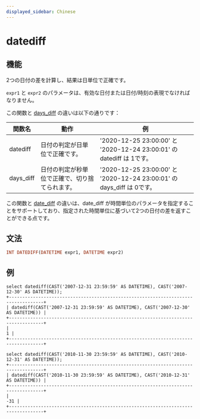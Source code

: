 ```yaml
---
displayed_sidebar: Chinese
---
```


# datediff

## 機能

2つの日付の差を計算し、結果は日単位で正確です。

`expr1` と `expr2` のパラメータは、有効な日付または日付/時刻の表現でなければなりません。

この関数と [days_diff](./days_diff.md) の違いは以下の通りです：

|関数名|動作|例|
|---|---|---|
|datediff|日付の判定が日単位で正確です。|'2020-12-25 23:00:00' と '2020-12-24 23:00:01' の datediff は 1です。|
|days_diff|日付の判定が秒単位で正確で、切り捨てられます。|'2020-12-25 23:00:00' と '2020-12-24 23:00:01' の days_diff は 0です。|

この関数と [date_diff](./date_diff.md) の違いは、date_diff が時間単位のパラメータを指定することをサポートしており、指定された時間単位に基づいて2つの日付の差を返すことができる点です。

## 文法

```Haskell
INT DATEDIFF(DATETIME expr1, DATETIME expr2)
```

## 例

```Plain Text
select datediff(CAST('2007-12-31 23:59:59' AS DATETIME), CAST('2007-12-30' AS DATETIME));
+-----------------------------------------------------------------------------------+
| datediff(CAST('2007-12-31 23:59:59' AS DATETIME), CAST('2007-12-30' AS DATETIME)) |
+-----------------------------------------------------------------------------------+
|                                                                                 1 |
+-----------------------------------------------------------------------------------+

select datediff(CAST('2010-11-30 23:59:59' AS DATETIME), CAST('2010-12-31' AS DATETIME));
+-----------------------------------------------------------------------------------+
| datediff(CAST('2010-11-30 23:59:59' AS DATETIME), CAST('2010-12-31' AS DATETIME)) |
+-----------------------------------------------------------------------------------+
|                                                                               -31 |
+-----------------------------------------------------------------------------------+
```
